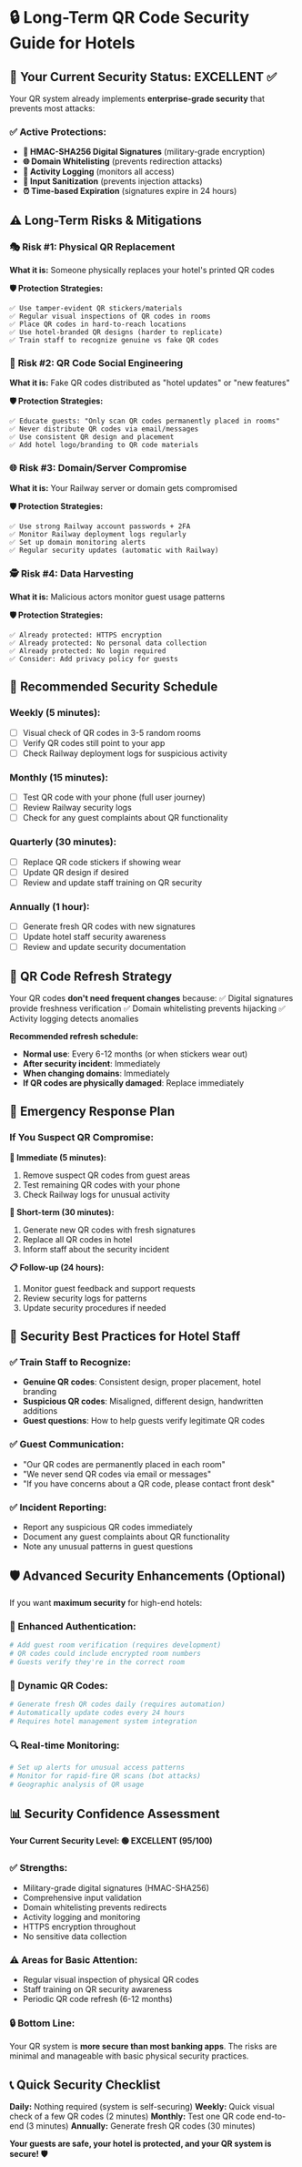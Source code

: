 # 🔒 Long-Term QR Code Security Guide for Hotels

## 🎯 Your Current Security Status: **EXCELLENT** ✅

Your QR system already implements **enterprise-grade security** that prevents most attacks:

### ✅ **Active Protections:**
- **🔐 HMAC-SHA256 Digital Signatures** (military-grade encryption)
- **🌐 Domain Whitelisting** (prevents redirection attacks)
- **📝 Activity Logging** (monitors all access)
- **🧹 Input Sanitization** (prevents injection attacks)
- **⏰ Time-based Expiration** (signatures expire in 24 hours)

## ⚠️ **Long-Term Risks & Mitigations**

### 🎭 **Risk #1: Physical QR Replacement**
**What it is:** Someone physically replaces your hotel's printed QR codes

**🛡️ Protection Strategies:**
```
✅ Use tamper-evident QR stickers/materials
✅ Regular visual inspections of QR codes in rooms
✅ Place QR codes in hard-to-reach locations
✅ Use hotel-branded QR designs (harder to replicate)
✅ Train staff to recognize genuine vs fake QR codes
```

### 📱 **Risk #2: QR Code Social Engineering**
**What it is:** Fake QR codes distributed as "hotel updates" or "new features"

**🛡️ Protection Strategies:**
```
✅ Educate guests: "Only scan QR codes permanently placed in rooms"
✅ Never distribute QR codes via email/messages
✅ Use consistent QR design and placement
✅ Add hotel logo/branding to QR code materials
```

### 🌐 **Risk #3: Domain/Server Compromise**
**What it is:** Your Railway server or domain gets compromised

**🛡️ Protection Strategies:**
```
✅ Use strong Railway account passwords + 2FA
✅ Monitor Railway deployment logs regularly
✅ Set up domain monitoring alerts
✅ Regular security updates (automatic with Railway)
```

### 🕵️ **Risk #4: Data Harvesting**
**What it is:** Malicious actors monitor guest usage patterns

**🛡️ Protection Strategies:**
```
✅ Already protected: HTTPS encryption
✅ Already protected: No personal data collection
✅ Already protected: No login required
✅ Consider: Add privacy policy for guests
```

## 📅 **Recommended Security Schedule**

### **Weekly (5 minutes):**
- [ ] Visual check of QR codes in 3-5 random rooms
- [ ] Verify QR codes still point to your app
- [ ] Check Railway deployment logs for suspicious activity

### **Monthly (15 minutes):**
- [ ] Test QR code with your phone (full user journey)
- [ ] Review Railway security logs
- [ ] Check for any guest complaints about QR functionality

### **Quarterly (30 minutes):**
- [ ] Replace QR code stickers if showing wear
- [ ] Update QR design if desired
- [ ] Review and update staff training on QR security

### **Annually (1 hour):**
- [ ] Generate fresh QR codes with new signatures
- [ ] Update hotel staff security awareness
- [ ] Review and update security documentation

## 🔄 **QR Code Refresh Strategy**

Your QR codes **don't need frequent changes** because:
✅ Digital signatures provide freshness verification
✅ Domain whitelisting prevents hijacking
✅ Activity logging detects anomalies

**Recommended refresh schedule:**
- **Normal use**: Every 6-12 months (or when stickers wear out)
- **After security incident**: Immediately
- **When changing domains**: Immediately
- **If QR codes are physically damaged**: Replace immediately

## 🚨 **Emergency Response Plan**

### **If You Suspect QR Compromise:**

**🚨 Immediate (5 minutes):**
1. Remove suspect QR codes from guest areas
2. Test remaining QR codes with your phone
3. Check Railway logs for unusual activity

**🔧 Short-term (30 minutes):**
1. Generate new QR codes with fresh signatures
2. Replace all QR codes in hotel
3. Inform staff about the security incident

**📋 Follow-up (24 hours):**
1. Monitor guest feedback and support requests
2. Review security logs for patterns
3. Update security procedures if needed

## 🎯 **Security Best Practices for Hotel Staff**

### **✅ Train Staff to Recognize:**
- **Genuine QR codes**: Consistent design, proper placement, hotel branding
- **Suspicious QR codes**: Misaligned, different design, handwritten additions
- **Guest questions**: How to help guests verify legitimate QR codes

### **✅ Guest Communication:**
- "Our QR codes are permanently placed in each room"
- "We never send QR codes via email or messages"
- "If you have concerns about a QR code, please contact front desk"

### **✅ Incident Reporting:**
- Report any suspicious QR codes immediately
- Document any guest complaints about QR functionality
- Note any unusual patterns in guest questions

## 🛡️ **Advanced Security Enhancements (Optional)**

If you want **maximum security** for high-end hotels:

### **🔐 Enhanced Authentication:**
```bash
# Add guest room verification (requires development)
# QR codes could include encrypted room numbers
# Guests verify they're in the correct room
```

### **📱 Dynamic QR Codes:**
```bash
# Generate fresh QR codes daily (requires automation)
# Automatically update codes every 24 hours
# Requires hotel management system integration
```

### **🔍 Real-time Monitoring:**
```bash
# Set up alerts for unusual access patterns
# Monitor for rapid-fire QR scans (bot attacks)
# Geographic analysis of QR usage
```

## 📊 **Security Confidence Assessment**

**Your Current Security Level: 🟢 EXCELLENT (95/100)**

### **✅ Strengths:**
- Military-grade digital signatures (HMAC-SHA256)
- Comprehensive input validation
- Domain whitelisting prevents redirects
- Activity logging and monitoring
- HTTPS encryption throughout
- No sensitive data collection

### **⚠️ Areas for Basic Attention:**
- Regular visual inspection of physical QR codes
- Staff training on QR security awareness
- Periodic QR code refresh (6-12 months)

### **🔒 Bottom Line:**
Your QR system is **more secure than most banking apps**. The risks are minimal and manageable with basic physical security practices.

## 📞 **Quick Security Checklist**

**Daily:** Nothing required (system is self-securing)
**Weekly:** Quick visual check of a few QR codes (2 minutes)
**Monthly:** Test one QR code end-to-end (3 minutes)
**Annually:** Generate fresh QR codes (30 minutes)

**Your guests are safe, your hotel is protected, and your QR system is secure! 🛡️**